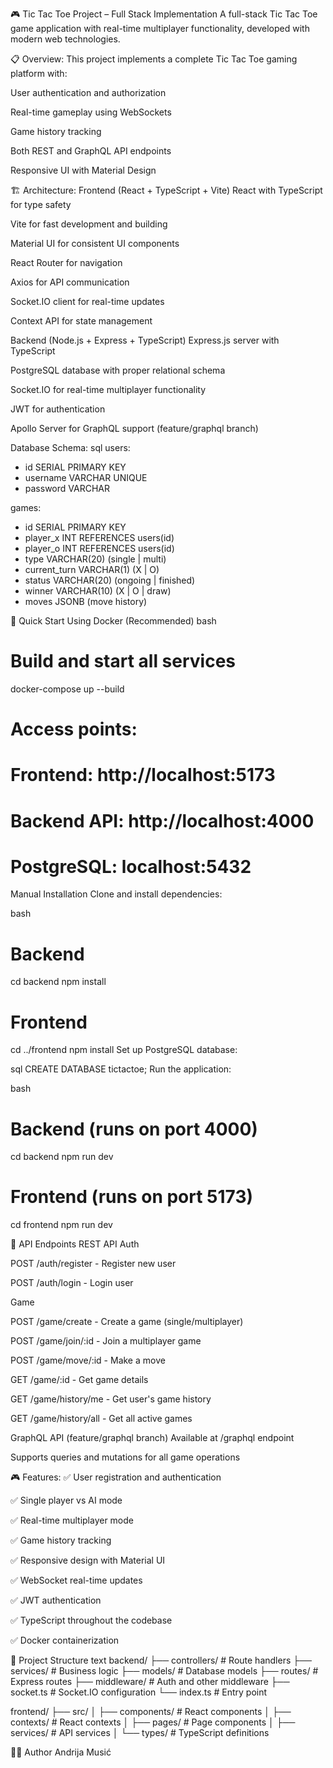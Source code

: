 🎮 Tic Tac Toe Project – Full Stack Implementation
A full-stack Tic Tac Toe game application with real-time multiplayer functionality, developed with modern web technologies.

📋 Overview:
This project implements a complete Tic Tac Toe gaming platform with:

User authentication and authorization

Real-time gameplay using WebSockets

Game history tracking

Both REST and GraphQL API endpoints

Responsive UI with Material Design

🏗️ Architecture:
Frontend (React + TypeScript + Vite)
React with TypeScript for type safety

Vite for fast development and building

Material UI for consistent UI components

React Router for navigation

Axios for API communication

Socket.IO client for real-time updates

Context API for state management

Backend (Node.js + Express + TypeScript)
Express.js server with TypeScript

PostgreSQL database with proper relational schema

Socket.IO for real-time multiplayer functionality

JWT for authentication

Apollo Server for GraphQL support (feature/graphql branch)

Database Schema:
sql
users:
- id SERIAL PRIMARY KEY
- username VARCHAR UNIQUE
- password VARCHAR

games:
- id SERIAL PRIMARY KEY
- player_x INT REFERENCES users(id)
- player_o INT REFERENCES users(id)
- type VARCHAR(20) (single | multi)
- current_turn VARCHAR(1) (X | O)
- status VARCHAR(20) (ongoing | finished)
- winner VARCHAR(10) (X | O | draw)
- moves JSONB (move history)

🚀 Quick Start
Using Docker (Recommended)
bash
# Build and start all services
docker-compose up --build

# Access points:
# Frontend: http://localhost:5173
# Backend API: http://localhost:4000
# PostgreSQL: localhost:5432
Manual Installation
Clone and install dependencies:

bash
# Backend
cd backend
npm install

# Frontend
cd ../frontend
npm install
Set up PostgreSQL database:

sql
CREATE DATABASE tictactoe;
Run the application:

bash
# Backend (runs on port 4000)
cd backend
npm run dev

# Frontend (runs on port 5173)
cd frontend
npm run dev

🔌 API Endpoints
REST API
Auth

POST /auth/register - Register new user

POST /auth/login - Login user

Game

POST /game/create - Create a game (single/multiplayer)

POST /game/join/:id - Join a multiplayer game

POST /game/move/:id - Make a move

GET /game/:id - Get game details

GET /game/history/me - Get user's game history

GET /game/history/all - Get all active games

GraphQL API (feature/graphql branch)
Available at /graphql endpoint

Supports queries and mutations for all game operations

🎮 Features:
✅ User registration and authentication

✅ Single player vs AI mode

✅ Real-time multiplayer mode

✅ Game history tracking

✅ Responsive design with Material UI

✅ WebSocket real-time updates

✅ JWT authentication

✅ TypeScript throughout the codebase

✅ Docker containerization

📁 Project Structure
text
backend/
├── controllers/    # Route handlers
├── services/       # Business logic
├── models/         # Database models
├── routes/         # Express routes
├── middleware/     # Auth and other middleware
├── socket.ts       # Socket.IO configuration
└── index.ts        # Entry point

frontend/
├── src/
│   ├── components/ # React components
│   ├── contexts/   # React contexts
│   ├── pages/      # Page components
│   ├── services/   # API services
│   └── types/      # TypeScript definitions

👨‍💻 Author
Andrija Musić